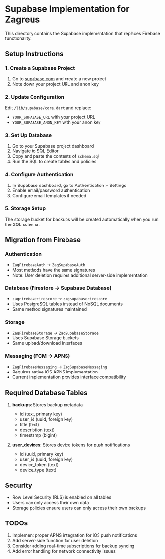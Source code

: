 # Supabase Implementation for Zagreus

This directory contains the Supabase implementation that replaces Firebase functionality.

## Setup Instructions

### 1. Create a Supabase Project

1. Go to [supabase.com](https://supabase.com) and create a new project
2. Note down your project URL and anon key

### 2. Update Configuration

Edit `/lib/supabase/core.dart` and replace:
- `YOUR_SUPABASE_URL` with your project URL
- `YOUR_SUPABASE_ANON_KEY` with your anon key

### 3. Set Up Database

1. Go to your Supabase project dashboard
2. Navigate to SQL Editor
3. Copy and paste the contents of `schema.sql`
4. Run the SQL to create tables and policies

### 4. Configure Authentication

1. In Supabase dashboard, go to Authentication > Settings
2. Enable email/password authentication
3. Configure email templates if needed

### 5. Storage Setup

The storage bucket for backups will be created automatically when you run the SQL schema.

## Migration from Firebase

### Authentication
- `ZagFirebaseAuth` → `ZagSupabaseAuth`
- Most methods have the same signatures
- Note: User deletion requires additional server-side implementation

### Database (Firestore → Supabase Database)
- `ZagFirebaseFirestore` → `ZagSupabaseFirestore`
- Uses PostgreSQL tables instead of NoSQL documents
- Same method signatures maintained

### Storage
- `ZagFirebaseStorage` → `ZagSupabaseStorage`
- Uses Supabase Storage buckets
- Same upload/download interfaces

### Messaging (FCM → APNS)
- `ZagFirebaseMessaging` → `ZagSupabaseMessaging`
- Requires native iOS APNS implementation
- Current implementation provides interface compatibility

## Required Database Tables

1. **backups**: Stores backup metadata
   - id (text, primary key)
   - user_id (uuid, foreign key)
   - title (text)
   - description (text)
   - timestamp (bigint)

2. **user_devices**: Stores device tokens for push notifications
   - id (uuid, primary key)
   - user_id (uuid, foreign key)
   - device_token (text)
   - device_type (text)

## Security

- Row Level Security (RLS) is enabled on all tables
- Users can only access their own data
- Storage policies ensure users can only access their own backups

## TODOs

1. Implement proper APNS integration for iOS push notifications
2. Add server-side function for user deletion
3. Consider adding real-time subscriptions for backup syncing
4. Add error handling for network connectivity issues